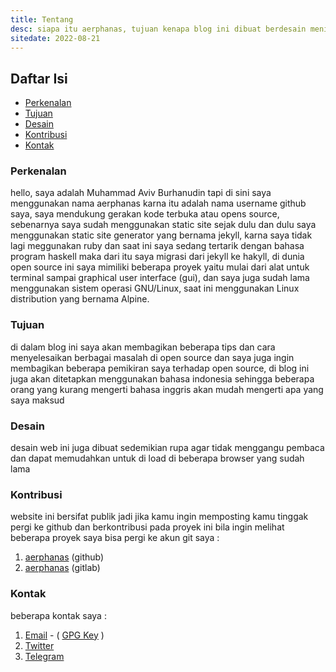```yaml
---
title: Tentang
desc: siapa itu aerphanas, tujuan kenapa blog ini dibuat berdesain menimalis tanpa menggunakan javascript, cara mengkontak pembuat web
sitedate: 2022-08-21
---
```


## Daftar Isi

- [Perkenalan](#perkenalan)
- [Tujuan](#tujuan)
- [Desain](#desain)
- [Kontribusi](#kontribusi)
- [Kontak](#kontak)

### Perkenalan

hello, saya adalah Muhammad Aviv Burhanudin tapi di sini saya menggunakan nama aerphanas karna itu adalah nama username github saya,
saya mendukung gerakan kode terbuka atau opens source, sebenarnya saya sudah menggunakan static site sejak dulu dan dulu
saya menggunakan static site generator yang bernama jekyll, karna saya tidak lagi meggunakan ruby dan saat ini saya sedang
tertarik dengan bahasa program haskell maka dari itu saya migrasi dari jekyll ke hakyll, di dunia open source ini saya 
mimiliki beberapa proyek yaitu mulai dari alat untuk terminal sampai graphical user interface (gui), dan saya juga sudah lama
menggunakan sistem operasi GNU/Linux, saat ini menggunakan Linux distribution yang bernama Alpine.

### Tujuan

di dalam blog ini saya akan membagikan beberapa tips dan cara menyelesaikan berbagai masalah di open source dan saya juga
ingin membagikan beberapa pemikiran saya terhadap open source, di blog ini juga akan ditetapkan menggunakan bahasa indonesia
sehingga beberapa orang yang kurang mengerti bahasa inggris akan mudah mengerti apa yang saya maksud

### Desain

desain web ini juga dibuat sedemikian rupa agar tidak menggangu pembaca dan dapat memudahkan untuk di load di beberapa browser
yang sudah lama

### Kontribusi

website ini bersifat publik jadi jika kamu ingin memposting kamu tinggak pergi ke github dan berkontribusi pada proyek ini
bila ingin melihat beberapa proyek saya bisa pergi ke akun git saya :

1. [aerphanas](https://github.com/aerphanas) (github)
2. [aerphanas](https://gitlab.com/aerphanas) (gitlab)

### Kontak

beberapa kontak saya :

1. [Email](mailto:muhamadaviv14@gmail.com>) - ( [GPG Key](https://keys.openpgp.org/vks/v1/by-fingerprint/AA79C548ED0C96A51E632B0CFCE880D64949859D) )
2. [Twitter](https://twitter.com/aerphanas/)
3. [Telegram](https://t.me/+YoGClK90aLtmZmNl)
